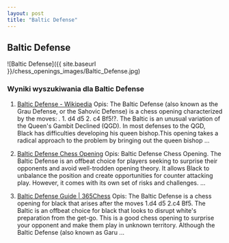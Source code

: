 ```yaml
---
layout: post
title: "Baltic Defense"
---
```


## Baltic Defense
![Baltic Defense]({{ site.baseurl }}/chess_openings_images/Baltic_Defense.jpg)

### Wyniki wyszukiwania dla Baltic Defense
1. [Baltic Defense - Wikipedia](https://en.wikipedia.org/wiki/Baltic_Defense)
   Opis: The Baltic Defense (also known as the Grau Defense, or the Sahovic Defense) is a chess opening characterized by the moves: . 1. d4 d5 2. c4 Bf5!?. The Baltic is an unusual variation of the Queen's Gambit Declined (QGD). In most defenses to the QGD, Black has difficulties developing his queen bishop.This opening takes a radical approach to the problem by bringing out the queen bishop ...

2. [Baltic Defense Chess Opening](https://chessklub.com/baltic-defense/)
   Opis: Baltic Defense Chess Opening. The Baltic Defense is an offbeat choice for players seeking to surprise their opponents and avoid well-trodden opening theory. It allows Black to unbalance the position and create opportunities for counter attacking play. However, it comes with its own set of risks and challenges. ...

3. [Baltic Defense Guide | 365Chess](https://www.365chess.com/chess-openings/Baltic-Defense)
   Opis: The Baltic Defense is a chess opening for black that arises after the moves 1.d4 d5 2.c4 Bf5. The Baltic is an offbeat choice for black that looks to disrupt white's preparation from the get-go. This is a good chess opening to surprise your opponent and make them play in unknown territory. Although the Baltic Defense (also known as Garu ...
